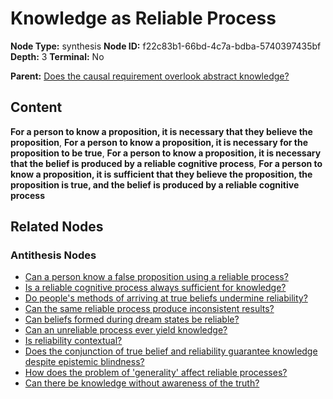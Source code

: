 # Knowledge as Reliable Process

**Node Type:** synthesis
**Node ID:** f22c83b1-66bd-4c7a-bdba-5740397435bf
**Depth:** 3
**Terminal:** No

**Parent:** [Does the causal requirement overlook abstract knowledge?](does-the-causal-requirement-overlook-abstract-knowledge-antithesis-1139f3dd-345b-4e2b-bfaf-31d882645754.md)

## Content

**For a person to know a proposition, it is necessary that they believe the proposition**, **For a person to know a proposition, it is necessary for the proposition to be true**, **For a person to know a proposition, it is necessary that the belief is produced by a reliable cognitive process**, **For a person to know a proposition, it is sufficient that they believe the proposition, the proposition is true, and the belief is produced by a reliable cognitive process**

## Related Nodes

### Antithesis Nodes

- [Can a person know a false proposition using a reliable process?](can-a-person-know-a-false-proposition-using-a-reliable-process-antithesis-ad6c80e4-35a2-40f0-89de-a873fe9ae634.md)
- [Is a reliable cognitive process always sufficient for knowledge?](is-a-reliable-cognitive-process-always-sufficient-for-knowledge-antithesis-bc6da06b-3af6-42a9-b454-eb1e3659db8b.md)
- [Do people's methods of arriving at true beliefs undermine reliability?](do-peoples-methods-of-arriving-at-true-beliefs-undermine-reliability-antithesis-9b404f76-dbe0-49e8-970e-ebd057b51a82.md)
- [Can the same reliable process produce inconsistent results?](can-the-same-reliable-process-produce-inconsistent-results-antithesis-1df5b4c7-19e2-48d3-b319-9b42b03d8ea3.md)
- [Can beliefs formed during dream states be reliable?](can-beliefs-formed-during-dream-states-be-reliable-antithesis-cca83823-460f-437b-80df-28e5ad55764b.md)
- [Can an unreliable process ever yield knowledge?](can-an-unreliable-process-ever-yield-knowledge-antithesis-2762bd8f-f774-4279-a0fc-d589ae5e3b38.md)
- [Is reliability contextual?](is-reliability-contextual-antithesis-7447168a-a4de-4bfc-93d1-1788f1ef7a3f.md)
- [Does the conjunction of true belief and reliability guarantee knowledge despite epistemic blindness?](does-the-conjunction-of-true-belief-and-reliability-guarantee-knowledge-despite-epistemic-blindness-antithesis-1495d465-eb58-4318-b357-ea8fe69c1374.md)
- [How does the problem of 'generality' affect reliable processes?](how-does-the-problem-of-generality-affect-reliable-processes-antithesis-a7d42715-07f6-4f25-87d4-48ac9d530105.md)
- [Can there be knowledge without awareness of the truth?](can-there-be-knowledge-without-awareness-of-the-truth-antithesis-e7979989-4b01-45c5-b0cb-b8f94c70ff5e.md)
